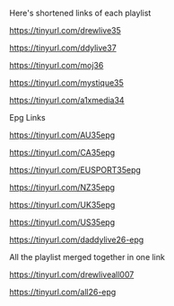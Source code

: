Here's shortened links of each playlist

https://tinyurl.com/drewlive35

https://tinyurl.com/ddylive37

https://tinyurl.com/moj36

https://tinyurl.com/mystique35

https://tinyurl.com/a1xmedia34

Epg Links

https://tinyurl.com/AU35epg

https://tinyurl.com/CA35epg

https://tinyurl.com/EUSPORT35epg

https://tinyurl.com/NZ35epg

https://tinyurl.com/UK35epg

https://tinyurl.com/US35epg      

https://tinyurl.com/daddylive26-epg

All the playlist merged together in one link

https://tinyurl.com/drewliveall007

https://tinyurl.com/all26-epg
